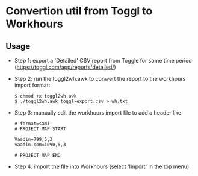 # Convertion util from Toggl to Workhours

## Usage

- Step 1: export a 'Detailed' CSV report from Toggle for some time period (https://toggl.com/app/reports/detailed/)
- Step 2: run the toggl2wh.awk to conwert the report to the workhours import format:
	
	```
	$ chmod +x toggl2wh.awk
	$ ./toggl2wh.awk toggl-export.csv > wh.txt
	```
- Step 3: manually edit the workhours import file to add a header like:
	```
	# format=sami
	# PROJECT MAP START

	Vaadin=799,5,3
	vaadin.com=1090,5,3

	# PROJECT MAP END
	```
- Step 4: import the file into Workhours (select 'Import' in the top menu)
